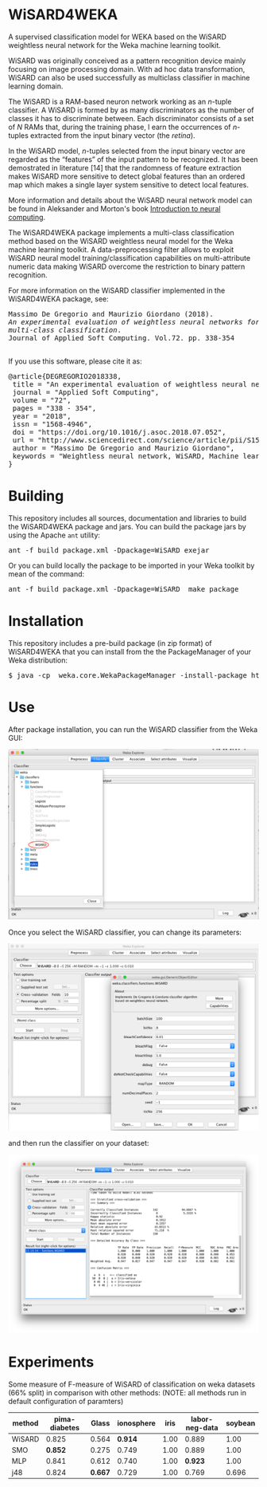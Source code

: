 # WiSARD4WEKA
A supervised classification model for WEKA based on the WiSARD weightless neural network
for the Weka machine learning toolkit.

WiSARD was originally conceived as a pattern recognition device mainly focusing on image processing domain.
With ad hoc data transformation, WiSARD can also be used successfully as multiclass classifier in machine learning domain.

The WiSARD is a RAM-based neuron network working as an <i>n</i>-tuple classifier.
A WiSARD is formed by as many discriminators as the number of classes it has to discriminate between. 
Each discriminator consists of a set of <i>N</i> RAMs that, during the training phase, l
earn the occurrences of <i>n</i>-tuples extracted from the input binary vector (the <i>retina</i>).

In the WiSARD model, <i>n</i>-tuples selected from the input binary vector are regarded as the “features” of the input pattern to be recognized. It has been demostrated in literature [14] that the randomness of feature extraction makes WiSARD more sensitive to detect global features than an ordered map which makes a single layer system sensitive to detect local features.

More information and details about the WiSARD neural network model can be found in Aleksander and Morton's book [Introduction to neural computing](https://books.google.co.uk/books/about/An_introduction_to_neural_computing.html?id=H4dQAAAAMAAJ&redir_esc=y&hl=it).

The WiSARD4WEKA package implements a multi-class classification method based on the WiSARD weightless neural model
for the Weka machine learning toolkit. A data-preprocessing filter allows to exploit WiSARD neural model 
training/classification capabilities on multi-attribute numeric data making WiSARD overcome the restriction to
binary pattern recognition.

For more information on the WiSARD classifier implemented in the WiSARD4WEKA package, see:

<pre>
Massimo De Gregorio and Maurizio Giordano (2018). 
<i>An experimental evaluation of weightless neural networks for 
multi-class classification</i>.
Journal of Applied Soft Computing. Vol.72. pp. 338-354<br>
</pre>

If you use this software, please cite it as:

<pre>
&#64;article{DEGREGORIO2018338,
 title = "An experimental evaluation of weightless neural networks for multi-class classification",
 journal = "Applied Soft Computing",
 volume = "72",
 pages = "338 - 354",
 year = "2018",
 issn = "1568-4946",
 doi = "https://doi.org/10.1016/j.asoc.2018.07.052",
 url = "http://www.sciencedirect.com/science/article/pii/S156849461830440X",
 author = "Massimo De Gregorio and Maurizio Giordano",
 keywords = "Weightless neural network, WiSARD, Machine learning"
}
</pre>

# Building

This repository includes all sources, documentation and libraries to build the WiSARD4WEKA
package and jars. You can build the package jars by using the Apache <code>ant</code> utility:

<pre>
ant -f build_package.xml -Dpackage=WiSARD exejar
</pre>

Or you can build locally the package to be imported in your Weka toolkit by mean of the command:

<pre>
ant -f build_package.xml -Dpackage=WiSARD  make_package
</pre>

# Installation

This repository includes a pre-build package (in zip format) of WiSARD4WEKA that you can 
install from the the PackageManager of your Weka distribution:

<pre>
$ java -cp <your-path-to-weka.jar> weka.core.WekaPackageManager -install-package https://github.com/giordamaug/WiSARD4WEKA/releases/download/v.1.0.1/WiSARD.zip
</pre>

# Use

After package installation, you can run the WiSARD classifier from the Weka GUI:

![image](https://github.com/giordamaug/WiSARD4WEKA/blob/master/doc/wisard4weka1.png)

Once you select the WiSARD classifier, you can change its parameters:

![image](https://github.com/giordamaug/WiSARD4WEKA/blob/master/doc/wisard4weka2.png)

and then run the classifier on your dataset:

![image](https://github.com/giordamaug/WiSARD4WEKA/blob/master/doc/wisard4weka3.png)

# Experiments

Some measure of F-measure of WiSARD of classification on weka datasets (66\% split) in comparison with other methods:
(NOTE: all methods run in default configuration of paramters)

| method | pima-diabetes  | Glass | ionosphere | iris | labor-neg-data | soybean |
| ------------- | ------------- | ------------- | ------------- | ------------- | ------------- | ------------- |
| WiSARD | 0.825          | 0.564 | **0.914**      |  1.00 |     0.889      |  1.00   |  
| SMO    | **0.852**          | 0.275 | 0.749       | 1.00 |     0.889      |  1.00   |
| MLP    | 0.841          | 0.612 | 0.740       | 1.00 |     **0.923**      |  1.00   |
| j48    | 0.824          | **0.667** | 0.729       | 1.00 |     0.769      |  0.696   |
